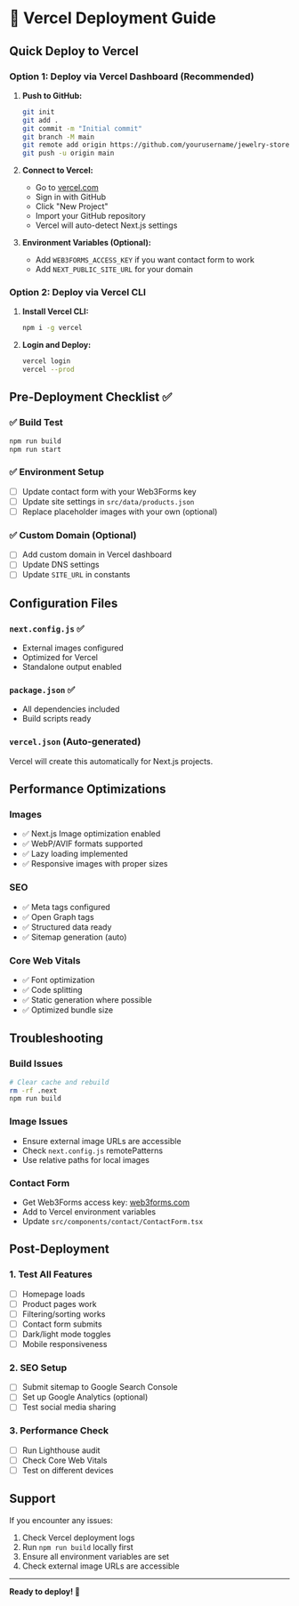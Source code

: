 # 🚀 Vercel Deployment Guide

## Quick Deploy to Vercel

### Option 1: Deploy via Vercel Dashboard (Recommended)

1. **Push to GitHub:**

   ```bash
   git init
   git add .
   git commit -m "Initial commit"
   git branch -M main
   git remote add origin https://github.com/yourusername/jewelry-store.git
   git push -u origin main
   ```

2. **Connect to Vercel:**

   - Go to [vercel.com](https://vercel.com)
   - Sign in with GitHub
   - Click "New Project"
   - Import your GitHub repository
   - Vercel will auto-detect Next.js settings

3. **Environment Variables (Optional):**
   - Add `WEB3FORMS_ACCESS_KEY` if you want contact form to work
   - Add `NEXT_PUBLIC_SITE_URL` for your domain

### Option 2: Deploy via Vercel CLI

1. **Install Vercel CLI:**

   ```bash
   npm i -g vercel
   ```

2. **Login and Deploy:**
   ```bash
   vercel login
   vercel --prod
   ```

## Pre-Deployment Checklist ✅

### ✅ Build Test

```bash
npm run build
npm run start
```

### ✅ Environment Setup

- [ ] Update contact form with your Web3Forms key
- [ ] Update site settings in `src/data/products.json`
- [ ] Replace placeholder images with your own (optional)

### ✅ Custom Domain (Optional)

- [ ] Add custom domain in Vercel dashboard
- [ ] Update DNS settings
- [ ] Update `SITE_URL` in constants

## Configuration Files

### `next.config.js` ✅

- External images configured
- Optimized for Vercel
- Standalone output enabled

### `package.json` ✅

- All dependencies included
- Build scripts ready

### `vercel.json` (Auto-generated)

Vercel will create this automatically for Next.js projects.

## Performance Optimizations

### Images

- ✅ Next.js Image optimization enabled
- ✅ WebP/AVIF formats supported
- ✅ Lazy loading implemented
- ✅ Responsive images with proper sizes

### SEO

- ✅ Meta tags configured
- ✅ Open Graph tags
- ✅ Structured data ready
- ✅ Sitemap generation (auto)

### Core Web Vitals

- ✅ Font optimization
- ✅ Code splitting
- ✅ Static generation where possible
- ✅ Optimized bundle size

## Troubleshooting

### Build Issues

```bash
# Clear cache and rebuild
rm -rf .next
npm run build
```

### Image Issues

- Ensure external image URLs are accessible
- Check `next.config.js` remotePatterns
- Use relative paths for local images

### Contact Form

- Get Web3Forms access key: [web3forms.com](https://web3forms.com)
- Add to Vercel environment variables
- Update `src/components/contact/ContactForm.tsx`

## Post-Deployment

### 1. Test All Features

- [ ] Homepage loads
- [ ] Product pages work
- [ ] Filtering/sorting works
- [ ] Contact form submits
- [ ] Dark/light mode toggles
- [ ] Mobile responsiveness

### 2. SEO Setup

- [ ] Submit sitemap to Google Search Console
- [ ] Set up Google Analytics (optional)
- [ ] Test social media sharing

### 3. Performance Check

- [ ] Run Lighthouse audit
- [ ] Check Core Web Vitals
- [ ] Test on different devices

## Support

If you encounter any issues:

1. Check Vercel deployment logs
2. Run `npm run build` locally first
3. Ensure all environment variables are set
4. Check external image URLs are accessible

---

**Ready to deploy! 🎉**
